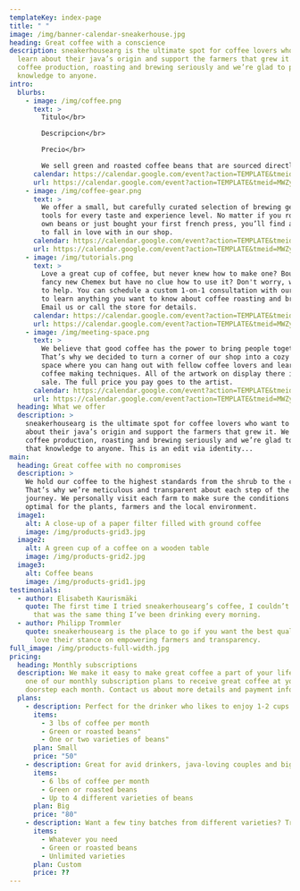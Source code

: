```yaml
---
templateKey: index-page
title: " "
image: /img/banner-calendar-sneakerhouse.jpg
heading: Great coffee with a conscience
description: sneakerhousearg is the ultimate spot for coffee lovers who want to
  learn about their java’s origin and support the farmers that grew it. We take
  coffee production, roasting and brewing seriously and we’re glad to pass that
  knowledge to anyone.
intro:
  blurbs:
    - image: /img/coffee.png
      text: >
        Titulo</br>

        Descripcion</br>

        Precio</br>

        We sell green and roasted coffee beans that are sourced directly from independent farmers and farm cooperatives. We’re proud to offer a variety of coffee beans grown with great care for the environment and local communities. Check our post or contact us directly for current availability.
      calendar: https://calendar.google.com/event?action=TEMPLATE&tmeid=MWZyYjNlbm9mbmhzOG9pZzRocjE5dXVjanIgdG9teW1laGRpQG0&tmsrc=tomymehdi%40gmail.com
      url: https://calendar.google.com/event?action=TEMPLATE&tmeid=MWZyYjNlbm9mbmhzOG9pZzRocjE5dXVjanIgdG9teW1laGRpQG0&tmsrc=tomymehdi%40gmail.com
    - image: /img/coffee-gear.png
      text: >
        We offer a small, but carefully curated selection of brewing gear and
        tools for every taste and experience level. No matter if you roast your
        own beans or just bought your first french press, you’ll find a gadget
        to fall in love with in our shop.
      calendar: https://calendar.google.com/event?action=TEMPLATE&tmeid=MWZyYjNlbm9mbmhzOG9pZzRocjE5dXVjanIgdG9teW1laGRpQG0&tmsrc=tomymehdi%40gmail.com
      url: https://calendar.google.com/event?action=TEMPLATE&tmeid=MWZyYjNlbm9mbmhzOG9pZzRocjE5dXVjanIgdG9teW1laGRpQG0&tmsrc=tomymehdi%40gmail.com
    - image: /img/tutorials.png
      text: >
        Love a great cup of coffee, but never knew how to make one? Bought a
        fancy new Chemex but have no clue how to use it? Don't worry, we’re here
        to help. You can schedule a custom 1-on-1 consultation with our baristas
        to learn anything you want to know about coffee roasting and brewing.
        Email us or call the store for details.
      calendar: https://calendar.google.com/event?action=TEMPLATE&tmeid=MWZyYjNlbm9mbmhzOG9pZzRocjE5dXVjanIgdG9teW1laGRpQG0&tmsrc=tomymehdi%40gmail.com
      url: https://calendar.google.com/event?action=TEMPLATE&tmeid=MWZyYjNlbm9mbmhzOG9pZzRocjE5dXVjanIgdG9teW1laGRpQG0&tmsrc=tomymehdi%40gmail.com
    - image: /img/meeting-space.png
      text: >
        We believe that good coffee has the power to bring people together.
        That’s why we decided to turn a corner of our shop into a cozy meeting
        space where you can hang out with fellow coffee lovers and learn about
        coffee making techniques. All of the artwork on display there is for
        sale. The full price you pay goes to the artist.
      calendar: https://calendar.google.com/event?action=TEMPLATE&tmeid=MWZyYjNlbm9mbmhzOG9pZzRocjE5dXVjanIgdG9teW1laGRpQG0&tmsrc=tomymehdi%40gmail.com
      url: https://calendar.google.com/event?action=TEMPLATE&tmeid=MWZyYjNlbm9mbmhzOG9pZzRocjE5dXVjanIgdG9teW1laGRpQG0&tmsrc=tomymehdi%40gmail.com
  heading: What we offer
  description: >
    sneakerhousearg is the ultimate spot for coffee lovers who want to learn
    about their java’s origin and support the farmers that grew it. We take
    coffee production, roasting and brewing seriously and we’re glad to pass
    that knowledge to anyone. This is an edit via identity...
main:
  heading: Great coffee with no compromises
  description: >
    We hold our coffee to the highest standards from the shrub to the cup.
    That’s why we’re meticulous and transparent about each step of the coffee’s
    journey. We personally visit each farm to make sure the conditions are
    optimal for the plants, farmers and the local environment.
  image1:
    alt: A close-up of a paper filter filled with ground coffee
    image: /img/products-grid3.jpg
  image2:
    alt: A green cup of a coffee on a wooden table
    image: /img/products-grid2.jpg
  image3:
    alt: Coffee beans
    image: /img/products-grid1.jpg
testimonials:
  - author: Elisabeth Kaurismäki
    quote: The first time I tried sneakerhousearg’s coffee, I couldn’t even believe
      that was the same thing I’ve been drinking every morning.
  - author: Philipp Trommler
    quote: sneakerhousearg is the place to go if you want the best quality coffee. I
      love their stance on empowering farmers and transparency.
full_image: /img/products-full-width.jpg
pricing:
  heading: Monthly subscriptions
  description: We make it easy to make great coffee a part of your life. Choose
    one of our monthly subscription plans to receive great coffee at your
    doorstep each month. Contact us about more details and payment info.
  plans:
    - description: Perfect for the drinker who likes to enjoy 1-2 cups per day.
      items:
        - 3 lbs of coffee per month
        - Green or roasted beans"
        - One or two varieties of beans"
      plan: Small
      price: "50"
    - description: Great for avid drinkers, java-loving couples and bigger crowds
      items:
        - 6 lbs of coffee per month
        - Green or roasted beans
        - Up to 4 different varieties of beans
      plan: Big
      price: "80"
    - description: Want a few tiny batches from different varieties? Try our custom plan
      items:
        - Whatever you need
        - Green or roasted beans
        - Unlimited varieties
      plan: Custom
      price: ??
---
```

